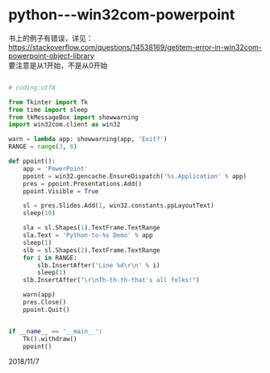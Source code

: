 # python---win32com-powerpoint

书上的例子有错误，详见：  
https://stackoverflow.com/questions/14538169/getitem-error-in-win32com-powerpoint-object-library  
要注意是从1开始，不是从0开始  

```python

# coding:utf8

from Tkinter import Tk
from time import sleep
from tkMessageBox import showwarning
import win32com.client as win32

warn = lambda app: showwarning(app, 'Exit?')
RANGE = range(3, 8)

def ppoint():
    app = 'PowerPoint'
    ppoint = win32.gencache.EnsureDispatch('%s.Application' % app)
    pres = ppoint.Presentations.Add()
    ppoint.Visible = True

    sl = pres.Slides.Add(1, win32.constants.ppLayoutText)
    sleep(10)

    sla = sl.Shapes(1).TextFrame.TextRange
    sla.Text = 'Python-to-%s Demo' % app
    sleep(1)
    slb = sl.Shapes(2).TextFrame.TextRange
    for i in RANGE:
        slb.InsertAfter('Line %d\r\n' % i)
        sleep(1)
    slb.InsertAfter("\r\nTh-th-th-that's all folks!")

    warn(app)
    pres.Close()
    ppoint.Quit()


if __name__ == '__main__':
    Tk().withdraw()
    ppoint()

```


2018/11/7  
